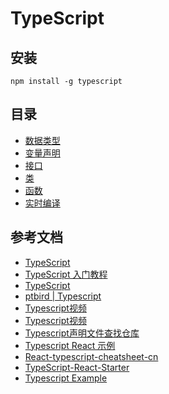 # TypeScript

## 安装

```shell
npm install -g typescript
```

## 目录

- [数据类型](./doc/数据类型.md)
- [变量声明](./doc/变量声明.md)
- [接口](./doc/接口.md)
- [类](./doc/类.md)
- [函数](./doc/函数.md)
- [实时编译](./doc/实时编译.md)

## 参考文档

- [TypeScript](https://www.tslang.cn/index.html)
- [TypeScript 入门教程](https://ts.xcatliu.com/index.html)
- [TypeScript](http://cw.hubwiz.com/card/c/55b724ab3ad79a1b05dcc26c/1/1/1/)
- [ptbird | Typescript](http://www.ptbird.cn/category/typescript/)
- [Typescript视频](https://www.bilibili.com/video/av38379328/?p=1)
- [Typescript视频](https://www.imooc.com/learn/763)
- [Typescript声明文件查找仓库](https://github.com/typings/typings)
- [Typescript React 示例](https://github.com/Lemoncode/react-typescript-samples)
- [React-typescript-cheatsheet-cn](https://github.com/fi3ework/blog/tree/master/react-typescript-cheatsheet-cn)
- [TypeScript-React-Starter](https://github.com/Microsoft/TypeScript-React-Starter)
- [Typescript Example](https://github.com/Jiasm/typescript-example)